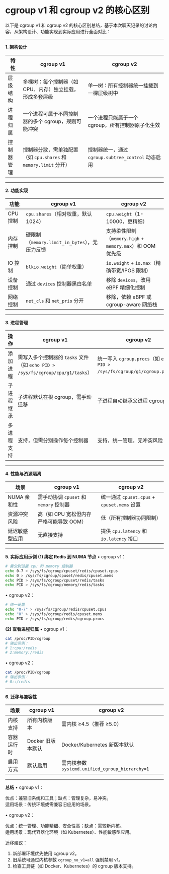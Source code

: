 # cgroup v1 和 cgroup v2 的核心区别

以下是 cgroup v1 和 cgroup v2 的核心区别总结，基于本次聊天记录的讨论内容，从架构设计、功能实现到实际应用进行全面对比：

---

**1. 架构设计**

| 特性               | cgroup v1                          | cgroup v2                          |
|------------------------|----------------------------------------|----------------------------------------|
| 层级结构           | 多棵树：每个控制器（如 CPU、内存）独立挂载，形成多套层级 | 单一树：所有控制器统一挂载到一棵层级树中 |
| 进程归属           | 一个进程可属于不同控制器的多个 cgroup，规则可能冲突 | 一个进程只能属于一个 cgroup，所有控制器原子化生效 |
| 控制器管理         | 控制器分散，需单独配置（如 `cpu.shares` 和 `memory.limit` 分开） | 控制器统一，通过 `cgroup.subtree_control` 动态启用 |

---

**2. 功能实现**

| 功能               | cgroup v1                          | cgroup v2                          |
|------------------------|----------------------------------------|----------------------------------------|
| CPU 控制           | `cpu.shares`（相对权重，默认 1024）    | `cpu.weight`（1-10000，更精细）        |
| 内存控制           | 硬限制（`memory.limit_in_bytes`），无压力反馈 | 支持柔性限制（`memory.high` + `memory.max`）和 OOM 优先级 |
| IO 控制            | `blkio.weight`（简单权重）             | `io.weight` + `io.max`（精确带宽/IPOS 限制） |
| 设备控制           | 通过 `devices` 控制器黑白名单           | 移除 `devices`，改用 eBPF 精细化控制    |
| 网络控制           | `net_cls` 和 `net_prio` 分开           | 移除，依赖 eBPF 或 cgroup-aware 网络栈  |

---

**3. 进程管理**

| 操作               | cgroup v1                          | cgroup v2                          |
|------------------------|----------------------------------------|----------------------------------------|
| 添加进程           | 需写入多个控制器的 `tasks` 文件（如 `echo PID > /sys/fs/cgroup/cpu/g1/tasks`） | 统一写入 `cgroup.procs`（如 `echo PID > /sys/fs/cgroup/g1/cgroup.procs`） |
| 子进程继承         | 子进程默认在根 cgroup，需手动迁移       | 子进程自动继承父进程 cgroup             |
| 多进程支持         | 支持，但需分别操作每个控制器             | 支持，统一管理，无冲突风险             |

---

**4. 性能与资源隔离**

| 场景               | cgroup v1                          | cgroup v2                          |
|------------------------|----------------------------------------|----------------------------------------|
| NUMA 亲和性        | 需手动协调 `cpuset` 和 `memory` 控制器 | 统一通过 `cpuset.cpus` + `cpuset.mems` 设置 |
| 资源冲突风险       | 高（如 CPU 宽松但内存严格可能导致 OOM） | 低（所有控制器协同限制）               |
| 延迟敏感型应用     | 无直接支持                             | 提供 `cpu.latency` 和 `io.latency` 接口 |

---

**5. 实际应用示例**
**(1) 绑定 Redis 到 NUMA 节点**
• cgroup v1：  

  ```bash
  # 需分别设置 cpu 和 memory 控制器
  echo 0-7 > /sys/fs/cgroup/cpuset/redis/cpuset.cpus
  echo 0 > /sys/fs/cgroup/cpuset/redis/cpuset.mems
  echo PID > /sys/fs/cgroup/cpuset/redis/tasks
  echo PID > /sys/fs/cgroup/memory/redis/tasks
  ```

• cgroup v2：  

  ```bash
  # 统一设置
  echo "0-7" > /sys/fs/cgroup/redis/cpuset.cpus
  echo "0" > /sys/fs/cgroup/redis/cpuset.mems
  echo PID > /sys/fs/cgroup/redis/cgroup.procs
  ```

**(2) 查看进程归属**
• cgroup v1：  

  ```bash
  cat /proc/PID/cgroup
  # 输出示例：
  # 1:cpu:/redis
  # 2:memory:/redis
  ```

• cgroup v2：  

  ```bash
  cat /proc/PID/cgroup
  # 输出示例：
  # 0::/redis
  ```

---

**6. 迁移与兼容性**

| 场景               | cgroup v1                          | cgroup v2                          |
|------------------------|----------------------------------------|----------------------------------------|
| 内核支持           | 所有内核版本                           | 需内核 ≥4.5（推荐 ≥5.0）               |
| 容器运行时         | Docker 旧版本默认                      | Docker/Kubernetes 新版本默认           |
| 启用方式           | 默认启用                               | 需内核参数 `systemd.unified_cgroup_hierarchy=1` |

---

**总结**
• cgroup v1：  

  优点：兼容旧系统和工具；缺点：管理复杂，易冲突。  
  适用场景：传统环境或需兼容旧应用的场景。  

• cgroup v2：  

  优点：统一管理、功能精细、安全性高；缺点：需较新内核。  
  适用场景：现代容器化环境（如 Kubernetes）、性能敏感型应用。  

迁移建议：  

1. 新部署环境优先使用 cgroup v2。  
2. 旧系统可通过内核参数 `cgroup_no_v1=all` 强制禁用 v1。  
3. 检查工具链（如 Docker、Kubernetes）的 cgroup 版本支持。
